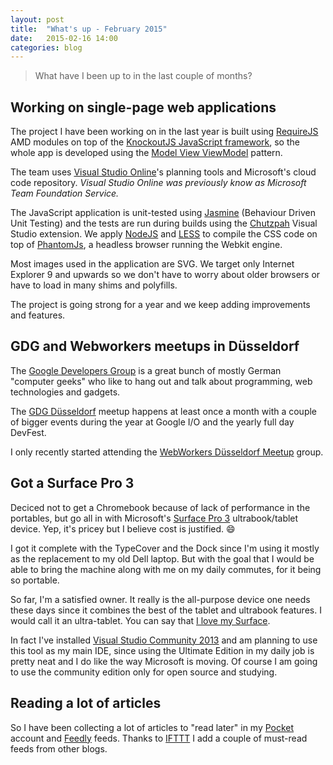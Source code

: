 ```yaml
---
layout: post
title:  "What's up - February 2015"
date:   2015-02-16 14:00
categories: blog
---
```


> What have I been up to in the last couple of months?

## Working on single-page web applications

The project I have been working on in the last year is built using [RequireJS](http://requirejs.org/) AMD modules on top of the [KnockoutJS JavaScript framework](http://knockoutjs.com/), so the whole app is developed using the [Model View ViewModel](http://knockoutjs.com/documentation/observables.html) pattern.

The team uses [Visual Studio Online](http://www.visualstudio.com/en-us/products/what-is-visual-studio-online-vs.aspx)'s planning tools and Microsoft's cloud code repository. *Visual Studio Online was previously know as Microsoft Team Foundation Service.*

The JavaScript application is unit-tested using [Jasmine](http://jasmine.github.io/) (Behaviour Driven Unit Testing) and the tests are run during builds using the [Chutzpah](https://github.com/mmanela/chutzpah) Visual Studio extension. We apply [NodeJS](http://nodejs.org/) and [LESS](http://lesscss.org/) to compile the CSS code on top of [PhantomJs](http://phantomjs.org/), a headless browser running the Webkit engine.

Most images used in the application are SVG. We target only Internet Explorer 9 and upwards so we don't have to worry about older browsers or have to load in many shims and polyfills.

The project is going strong for a year and we keep adding improvements and features.

## GDG and Webworkers meetups in Düsseldorf

The [Google Developers Group](https://developers.google.com/groups/) is a great bunch of mostly German "computer geeks" who like to hang out and talk about programming, web technologies and gadgets.

The [GDG Düsseldorf](http://www.gdg-dus.de) meetup happens at least once a month with a couple of bigger events during the year at Google I/O and the yearly full day DevFest.

I only recently started attending the [WebWorkers Düsseldorf Meetup](http://webworker-nrw.de/) group.

## Got a Surface Pro 3

Deciced not to get a Chromebook because of lack of performance in the portables, but go all in with Microsoft's [Surface Pro 3](http://www.microsoft.com/surface/en-us/products/surface-pro-3) ultrabook/tablet device. Yep, it's pricey but I believe cost is justified. :smile:

I got it complete with the TypeCover and the Dock since I'm using it mostly as the replacement to my old Dell laptop. But with the goal that I would be able to bring the machine along with me on my daily commutes, for it being so portable.

So far, I'm a satisfied owner. It really is the all-purpose device one needs these days since it combines the best of the tablet and ultrabook features. I would call it an ultra-tablet. You can say that [I love my Surface](http://www.lovemysurface.net/).

In fact I've installed [Visual Studio Community 2013](http://www.visualstudio.com/en-us/products/visual-studio-community-vs.aspx) and am planning to use this tool as my main IDE, since using the Ultimate Edition in my daily job is pretty neat and I do like the way Microsoft is moving. Of course I am going to use the community edition only for open source and studying.

## Reading a lot of articles

So I have been collecting a lot of articles to "read later" in my [Pocket](http://getpocket.com) account and [Feedly](http://feedly.com) feeds. Thanks to [IFTTT](http://ifttt.com) I add a couple of must-read feeds from other blogs.

